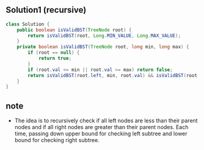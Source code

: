 ## Solution1 (recursive)
``` java
class Solution {
    public boolean isValidBST(TreeNode root) {
        return isValidBST(root, Long.MIN_VALUE, Long.MAX_VALUE);
    }
    private boolean isValidBST(TreeNode root, long min, long max) {
        if (root == null) {
            return true;
        }
        if (root.val <= min || root.val >= max) return false;
        return isValidBST(root.left, min, root.val) && isValidBST(root.right, root.val, max);
    }
}
```

## note
* The idea is to recursively check if all left nodes are less than their parent nodes and if all right nodes are greater than
their parent nodes. Each time, passing down upper bound for checking left subtree and lower bound for checking right subtree.
